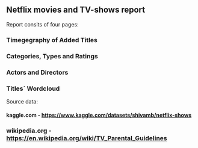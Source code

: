 ## Netflix movies and TV-shows report

Report consits of four pages:
### Timegegraphy of Added Titles
### Categories, Types and Ratings
### Actors and Directors
### Titles´ Wordcloud 

Source data:
#### kaggle.com - https://www.kaggle.com/datasets/shivamb/netflix-shows
### wikipedia.org - https://en.wikipedia.org/wiki/TV_Parental_Guidelines